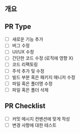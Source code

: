 ## 개요
<!---- 변경 사항. -->

<!---- Resolves: #(Isuue Number) -->

## PR Type

- [ ] 새로운 기능 추가
- [ ] 버그 수정
- [ ] UI/UX 수정
- [ ] 간단한 코드 수정 (로직에 영향 X)
- [ ] 코드 리팩토링
- [ ] 주석 추가 및 수정
- [ ] 빌드 부분 혹은 패키지 매니저 수정
- [ ] 파일 혹은 폴더명 수정
- [ ] 파일 혹은 폴더 삭제

## PR Checklist

- [ ] 커밋 메시지 컨벤션에 맞게 작성
- [ ] 변경 사항에 대한 테스트

